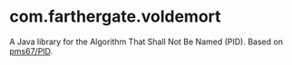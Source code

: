 # com.farthergate.voldemort

A Java library for the Algorithm That Shall Not Be Named (PID). Based on [pms67/PID](https://github.com/pms67/PID).